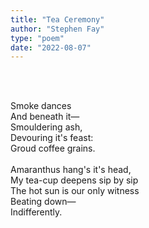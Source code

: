 ```yaml
---
title: "Tea Ceremony"
author: "Stephen Fay"
type: "poem"
date: "2022-08-07"
---
```


<br/><br/>

<poem>
Smoke dances<br/>
And beneath it—<br/>
Smouldering ash, <br/>
Devouring it's feast:<br/>
Groud coffee grains. <br/>
<br/>
Amaranthus hang's it's head,<br/>
My tea-cup deepens sip by sip<br/>
The hot sun is our only witness<br/>
Beating down—<br/>
Indifferently.<br/>
</poem>
<br/><br/><br/><br/><br/><br/><br/><br/>


